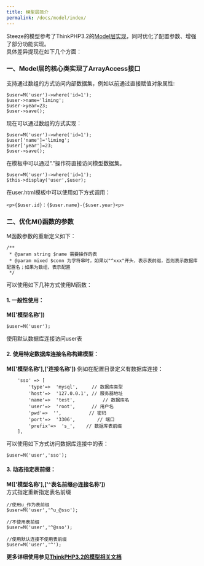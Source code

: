 ```yaml
---
title: 模型层简介
permalink: /docs/model/index/
---
```


Steeze的模型参考了ThinkPHP3.2的<a target="_blank" href="http://document.thinkphp.cn/manual_3_2.html#define_model">Model层实现</a>，同时优化了配置参数、增强了部分功能实现。  
具体差异提现在如下几个方面： 
   
### 一、Model层的核心类实现了ArrayAccess接口
支持通过数组的方式访问内部数据集，例如以前通过直接赋值对象属性:

```
$user=M('user')->where('id=1');
$user->name='liming';
$user->year=23;
$user->save();
```
现在可以通过数组的方式实现：

```
$user=M('user')->where('id=1');
$user['name']='liming';
$user['year']=23;
$user->save();
```
  
在模板中可以通过“.”操作符直接访问模型数据集。

```
$user=M('user')->where('id=1');
$this->display('user',$user);
```
在user.html模板中可以使用如下方式调用：

```
<p>{$user.id}：{$user.name}-{$user.year}<p>
```
   
### 二、优化M()函数的参数
M函数参数的重新定义如下：

```
/**
 * @param string $name 需要操作的表
 * @param mixed $conn 为字符串时，如果以"^xxx"开头，表示表前缀，否则表示数据库配置名；如果为数组，表示配置
 */
```
可以使用如下几种方式使用M函数：  
  
#### 1. 一般性使用：  
**M(['模型名称'])**

```
$user=M('user');
```
使用默认数据库连接访问user表
  
#### 2. 使用特定数据库连接名称构建模型：  
**M(['模型名称'],['连接名称'])**
例如在配置目录定义有数据库连接：

```
	'sso' => [
		'type'=>  'mysql',     // 数据库类型
		'host'=>  '127.0.0.1', // 服务器地址
		'name'=>  'test',          // 数据库名
		'user'=>  'root',      // 用户名
		'pwd'=>  '',          // 密码
		'port'=>  '3306',        // 端口
		'prefix'=>  's_',    // 数据库表前缀
	],
```
可以使用如下方式访问数据库连接中的表：

```
$user=M('user','sso');
```
#### 3. 动态指定表前缀：   
**M(['模型名称'],['^表名前缀@连接名称'])**  
方式指定重新指定表名前缀

```
//使用u_作为表前缀
$user=M('user','^u_@sso');
```
```
//不使用表前缀
$user=M('user','^@sso');
```
```
//使用默认连接不使用表前缀
$user=M('user','^');
```

**更多详细使用参见<a target="_blank" href="http://document.thinkphp.cn/manual_3_2.html#define_model">ThinkPHP3.2的模型相关文档</a>**




